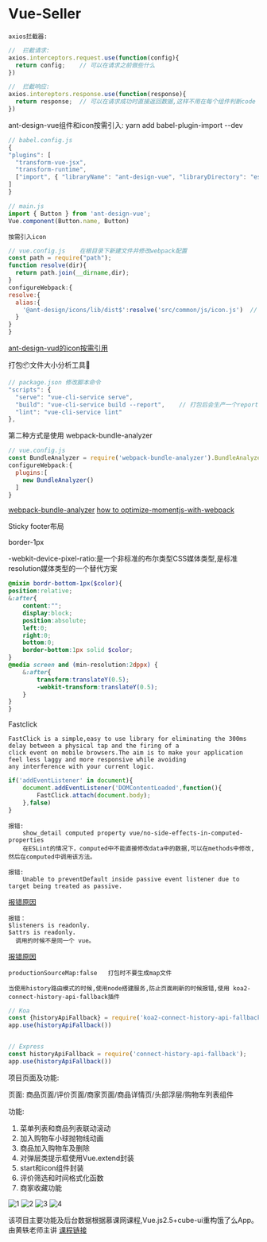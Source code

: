 # Vue-Seller
	
	axios拦截器:
```js
//	拦截请求:
axios.interceptors.request.use(function(config){
  return config;	// 可以在请求之前做些什么
})

// 	拦截响应:
axios.intereptors.response.use(function(response){
  return response;	// 可以在请求成功时直接返回数据,这样不用在每个组件判断code 
})
```
 ant-design-vue组件和icon按需引入:
	yarn add babel-plugin-import --dev
```js
// babel.config.js
{
"plugins": [
  "transform-vue-jsx",
  "transform-runtime",
  ["import", { "libraryName": "ant-design-vue", "libraryDirectory": "es", "style": "css" }]
]
}
```
```js
// main.js
import { Button } from 'ant-design-vue';
Vue.component(Button.name, Button)
```
	按需引入icon
```js
// vue.config.js	在根目录下新建文件并修改webpack配置
const path = require("path");
function resolve(dir){
  return path.join(__dirname,dir);
}
configureWebpack:{
resolve:{
  alias:{
    '@ant-design/icons/lib/dist$':resolve('src/common/js/icon.js')	// 然后在该文件下引入需要的icon图标
  }
}
}
```
[ant-design-vud的icon按需引用](https://blog.csdn.net/weixin_44103733/article/details/106074717)

  打包📦文件大小分析工具🔧
```js
// package.json	修改脚本命令
"scripts": {
  "serve": "vue-cli-service serve",
  "build": "vue-cli-service build --report",	// 打包后会生产一个report.html文件
  "lint": "vue-cli-service lint"
},
```
 第二种方式是使用 webpack-bundle-analyzer
```js
// vue.config.js
const BundleAnalyzer = require('webpack-bundle-analyzer').BundleAnalyzerPlugin
configureWebpack:{
  plugins:[
    new BundleAnalyzer()
  ]
}
```
[webpack-bundle-analyzer](https://www.npmjs.com/package/webpack-bundle-analyzer)
[how to optimize-momentjs-with-webpack](https://github.com/jmblog/how-to-optimize-momentjs-with-webpack)
	
  Sticky footer布局

  border-1px

  -webkit-device-pixel-ratio:是一个非标准的布尔类型CSS媒体类型,是标准 resolution媒体类型的一个替代方案
```scss
@mixin bordr-bottom-1px($color){
position:relative;
&:after{
	content:"";
	display:block;
	position:absolute;
	left:0;
	right:0;
	bottom:0;
	border-bottom:1px solid $color;
}
@media screen and (min-resolution:2dppx) {
	&:after{
		transform:translateY(0.5);
		-webkit-transform:translateY(0.5);
	}
}
}
```
 Fastclick
	
	FastClick is a simple,easy to use library for eliminating the 300ms delay between a physical tap and the firing of a
	click event on mobile browsers.The aim is to make your application feel less laggy and more responsive while avoiding
	any interference with your current logic.
```js
if('addEventListener' in document){
	document.addEventListener('DOMContentLoaded',function(){
		FastClick.attach(document.body);
	},false)
}
```
	
	报错:
		show_detail computed property vue/no-side-effects-in-computed-properties
		在ESLint的情况下，computed中不能直接修改data中的数据,可以在methods中修改,然后在computed中调用该方法。

	报错:
		Unable to preventDefault inside passive event listener due to target being treated as passive.
[报错原因](https://blog.csdn.net/lijingshan34/article/details/88350456)

	报错：
	$listeners is readonly.
	$attrs is readonly.
	  调用的时候不是同一个 vue。
[报错原因](https://github.com/vuejs/vue/issues/6698)

	productionSourceMap:false	打包时不要生成map文件

	当使用history路由模式的时候,使用node搭建服务,防止页面刷新的时候报错,使用 koa2-connect-history-api-fallback插件
```js
// Koa
const {historyApiFallback} = require('koa2-connect-history-api-fallback');
app.use(historyApiFallback())


// Express
const historyApiFallback = require('connect-history-api-fallback');
app.use(historyApiFallback())
```

项目页面及功能:

 页面: 
 商品页面/评价页面/商家页面/商品详情页/头部浮层/购物车列表组件

 功能:
1. 菜单列表和商品列表联动滚动
2. 加入购物车小球抛物线动画
3. 商品加入购物车及删除
4. 对弹层类提示框使用Vue.extend封装
5. start和icon组件封装
6. 评价筛选和时间格式化函数
7. 商家收藏功能
		
![1](https://github.com/JayK0720/Vue-Eleme/blob/master/finished/1.png)
![2](https://github.com/JayK0720/Vue-Eleme/blob/master/finished/1.png)
![3](https://github.com/JayK0720/Vue-Eleme/blob/master/finished/1.png)
![4](https://github.com/JayK0720/Vue-Eleme/blob/master/finished/1.png)
		
该项目主要功能及后台数据根据慕课网课程,Vue.js2.5+cube-ui重构饿了么App。由黄轶老师主讲
[课程链接](https://coding.imooc.com/class/74.html)